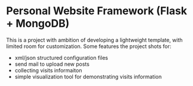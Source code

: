 Personal Website Framework (Flask + MongoDB)
=============================================
This is a project with ambition of developing a lightweight template, with limited room for customization.
Some features the project shots for:
* xml/json structured configuration files
* send mail to upload new posts
* collecting visits informaiton
* simple visualization tool for demonstrating visits information
